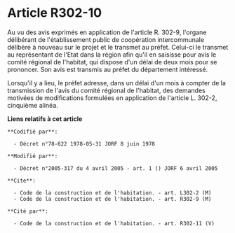 # Article R302-10

Au vu des avis exprimés en application de l'article R. 302-9, l'organe délibérant de l'établissement public de coopération
intercommunale délibère à nouveau sur le projet et le transmet au préfet. Celui-ci le transmet au représentant de l'Etat dans
la région afin qu'il en saisisse pour avis le comité régional de l'habitat, qui dispose d'un délai de deux mois pour se
prononcer. Son avis est transmis au préfet du département intéressé.

Lorsqu'il y a lieu, le préfet adresse, dans un délai d'un mois à compter de la transmission de l'avis du comité régional de
l'habitat, des demandes motivées de modifications formulées en application de l'article L. 302-2, cinquième alinéa.

**Liens relatifs à cet article**

	**Codifié par**:

	  - Décret n°78-622 1978-05-31 JORF 8 juin 1978

	**Modifié par**:

	  - Décret n°2005-317 du 4 avril 2005 - art. 1 () JORF 6 avril 2005

	**Cite**:

	  - Code de la construction et de l'habitation. - art. L302-2 (M)
	  - Code de la construction et de l'habitation. - art. R302-9 (M)

	**Cité par**:

	  - Code de la construction et de l'habitation. - art. R302-11 (V)
